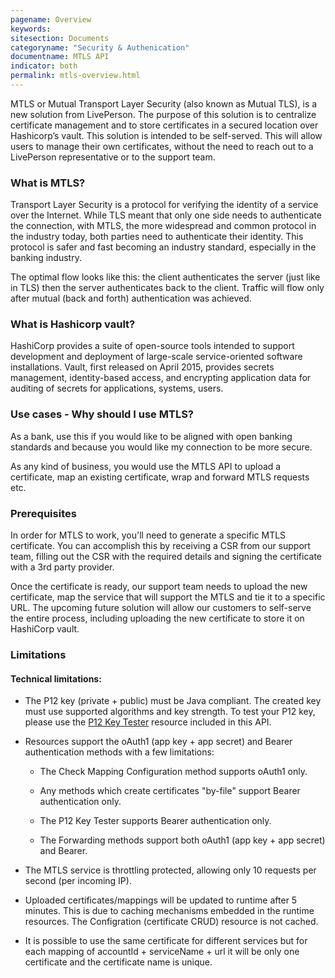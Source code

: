 ```yaml
---
pagename: Overview
keywords:
sitesection: Documents
categoryname: "Security & Authenication"
documentname: MTLS API
indicator: both
permalink: mtls-overview.html
---
```


MTLS or Mutual Transport Layer Security (also known as Mutual TLS), is a new solution from LivePerson. The purpose of this solution is to centralize certificate management and to store certificates in a secured location over Hashicorp’s vault. This solution is intended to be self-served. This will allow users to manage their own certificates, without the need to reach out to a LivePerson representative or to the support team.

### What is MTLS?

Transport Layer Security is a protocol for verifying the identity of a service over the Internet. While TLS meant that only one side needs to authenticate the connection, with MTLS, the more widespread and common protocol in the industry today, both parties need to authenticate their identity. This protocol is safer and fast becoming an industry standard, especially in the banking industry.

The optimal flow looks like this: the client authenticates the server (just like in TLS) then the server authenticates back to the client. Traffic will flow only after mutual (back and forth) authentication was achieved.

### What is Hashicorp vault?

HashiCorp provides a suite of open-source tools intended to support development and deployment of large-scale service-oriented software installations. Vault, first released on April 2015, provides secrets management, identity-based access, and encrypting application data for auditing of secrets for applications, systems, users.

### Use cases - Why should I use MTLS?

As a bank, use this if you would like to be aligned with open banking standards and because you would like my connection to be more secure.

As any kind of business, you would use the MTLS API to upload a certificate, map an existing certificate, wrap and forward MTLS requests etc.

### Prerequisites

In order for MTLS to work, you'll need to generate a specific MTLS certificate. You can accomplish this by receiving a CSR from our support team, filling out the CSR with the required details and signing the certificate with a 3rd party provider.

Once the certificate is ready, our support team needs to upload the new certificate, map the service that will support the MTLS and tie it to a specific URL. The upcoming future solution will allow our customers to self-serve the entire process, including uploading the new certificate to store it on HashiCorp vault.

### Limitations

#### Technical limitations:

* The P12 key (private + public) must be Java compliant. The created key must use supported algorithms and key strength. To test your P12 key, please use the [P12 Key Tester](p12-key-tester.html) resource included in this API.

* Resources support the oAuth1 (app key + app secret) and Bearer authentication methods with a few limitations:

  - The Check Mapping Configuration method supports oAuth1 only.

  - Any methods which create certificates "by-file" support Bearer authentication only.

  - The P12 Key Tester supports Bearer authentication only.

  - The Forwarding methods support both oAuth1 (app key + app secret) and Bearer.

* The MTLS service is throttling protected, allowing only 10 requests per second (per incoming IP).

* Uploaded certificates/mappings will be updated to runtime after 5 minutes. This is due to caching mechanisms embedded in the runtime resources. The Configration (certificate CRUD) resource is not cached.

* It is possible to use the same certificate for different services but for each mapping of accountId + serviceName + url it will be only one certificate and the certificate name is unique.
